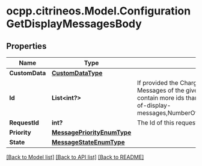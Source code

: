 # ocpp.citrineos.Model.ConfigurationGetDisplayMessagesBody
## Properties

Name | Type | Description | Notes
------------ | ------------- | ------------- | -------------
**CustomData** | [**CustomDataType**](CustomDataType.md) |  | [optional] 
**Id** | **List&lt;int?&gt;** | If provided the Charging Station shall return Display Messages of the given ids. This field SHALL NOT contain more ids than set in &amp;lt;&amp;lt;configkey-number-of-display-messages,NumberOfDisplayMessages.maxLimit&amp;gt;&amp;gt;     | [optional] 
**RequestId** | **int?** | The Id of this request.   | 
**Priority** | [**MessagePriorityEnumType**](MessagePriorityEnumType.md) |  | [optional] 
**State** | [**MessageStateEnumType**](MessageStateEnumType.md) |  | [optional] 

[[Back to Model list]](../README.md#documentation-for-models) [[Back to API list]](../README.md#documentation-for-api-endpoints) [[Back to README]](../README.md)


